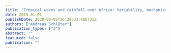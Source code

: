 ```yaml
---
title: "Tropical waves and rainfall over Africa: Variability, mechanisms and potential for forecasting"
date: 2019-01-01
publishDate: 2020-06-05T16:39:33.486731Z
authors: ["Andreas Schlüter"]
publication_types: ["2"]
abstract: ""
featured: false
publication: ""
---
```


